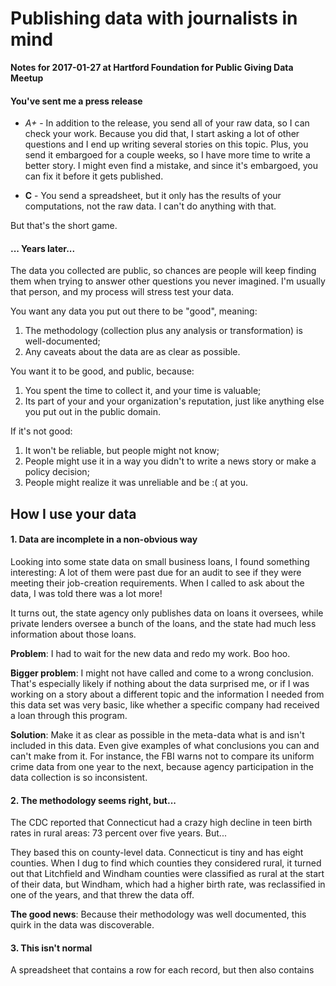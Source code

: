 # Publishing data with journalists in mind

**Notes for 2017-01-27 at Hartford Foundation for Public Giving Data Meetup**

#### You've sent me a press release

* *A+* - In addition to the release, you send all of your raw data, so I
can check your work. Because you did that, I start asking a lot of other
questions and I end up writing several stories on this topic. Plus, you
send it embargoed for a couple weeks, so I have more time to write a better
story. I might even find a mistake, and since it's embargoed, you can fix
it before it gets published.

* **C** -  You send a spreadsheet, but it only has the results of your
computations, not the raw data. I can't do anything with that.

But that's the short game.

#### ... Years later...

The data you collected are public, so chances are people will keep finding
them when trying to answer other questions you never imagined. I'm usually
that person, and my process will stress test your data.

You  want any data you put out there to be "good", meaning:

1. The  methodology (collection plus any analysis or transformation) is
well-documented; 
2. Any caveats about the data are as clear as possible.

You want it to be good, and public, because:

1. You spent the time to collect it, and your time is valuable;
2. Its part of your and your organization's reputation, just like anything
else you put out in the public domain.

If it's not good:

1. It won't be reliable, but people might not know;
2. People might use it in a way you didn't to write a news story or make a
policy decision;
3. People might realize it was unreliable and be :( at you.

## How I use your data

#### 1. Data are incomplete in a non-obvious way

Looking into some state data on small business loans, I found something
interesting: A lot of them were past due for an audit to see if they were
meeting their job-creation requirements. When I called to ask about the
data, I was told there was a lot more!

It turns out, the state agency only publishes data on loans it oversees,
while private lenders oversee a bunch of the loans, and the state had much
less information about those loans.

**Problem**: I had to wait for the new data and redo my work. Boo hoo.

**Bigger problem**: I might not have called and come to a wrong
  conclusion. That's especially likely if nothing about the data surprised
  me, or if I was working on a story about a different topic and the
  information I needed from this data set was very basic, like whether a
  specific company had received a loan through this program.
  
**Solution**: Make it as clear as possible in the meta-data what is and
  isn't included in this data. Even give examples of what conclusions you
  can and can't make from it. For instance, the FBI warns not to compare
  its uniform crime data from one year to the next, because agency
  participation in the data collection is so inconsistent.

#### 2. The methodology seems right, but...

The CDC reported that Connecticut had a crazy high decline in teen birth
rates in rural areas: 73 percent over five years. But...

They based this on county-level data. Connecticut is tiny and has eight
counties. When I dug to find which counties they considered rural, it
turned out that Litchfield and Windham counties were classified as rural at
the start of their data, but Windham, which had a higher birth rate, was
reclassified in one of the years, and that threw the data off.

**The good news**: Because their methodology was well documented, this
  quirk in the data was discoverable.

#### 3. This isn't normal

A spreadsheet that contains a row for each record, but then also contains